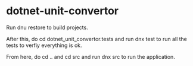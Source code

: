 # dotnet-unit-convertor

Run dnu restore to build projects.

After this, do cd dotnet_unit_convertor.tests and run dnx test to run all the tests to verfiy everything is ok.

From here, do cd .. and cd src and run dnx src to run the application.